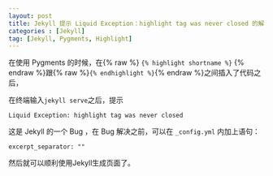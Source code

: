 ```yaml
---
layout: post
title: Jekyll 提示 Liquid Exception：highlight tag was never closed 的解决办法
categories : [Jekyll]
tag: [Jekyll, Pygments, Highlight]
---
```


在使用 Pygments 的时候，在{% raw %}
`{% highlight shortname %}`
{% endraw %}跟{% raw %}`{% endhighlight %}`{% endraw %}之间插入了代码之后，

在终端输入`jekyll serve`之后，提示

	Liquid Exception: highlight tag was never closed
	
这是 Jekyll 的一个 Bug ，在 Bug 解决之前，可以在 `_config.yml` 内加上语句：

	excerpt_separator: ""
	
然后就可以顺利使用Jekyll生成页面了。